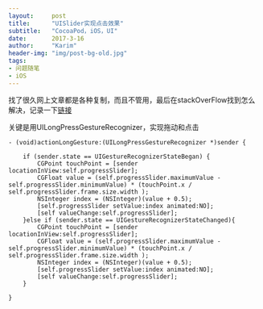 ```yaml
---
layout:     post
title:      "UISlider实现点击效果"
subtitle:   "CocoaPod，iOS，UI"
date:       2017-3-16
author:     "Karim"
header-img: "img/post-bg-old.jpg"
tags:
- 问题随笔
- iOS
---
```


找了很久网上文章都是各种复制，而且不管用，最后在stackOverFlow找到怎么解决，记录一下[链接](http://stackoverflow.com/questions/22717167/how-to-enable-tap-and-slide-in-a-uislider)

关键是用UILongPressGestureRecognizer，实现拖动和点击
```objc
- (void)actionLongGesture:(UILongPressGestureRecognizer *)sender {
    
    if (sender.state == UIGestureRecognizerStateBegan) {
        CGPoint touchPoint = [sender locationInView:self.progressSlider];
        CGFloat value = (self.progressSlider.maximumValue - self.progressSlider.minimumValue) * (touchPoint.x / self.progressSlider.frame.size.width );
        NSInteger index = (NSInteger)(value + 0.5);
        [self.progressSlider setValue:index animated:NO];
        [self valueChange:self.progressSlider];
    }else if (sender.state == UIGestureRecognizerStateChanged){
        CGPoint touchPoint = [sender locationInView:self.progressSlider];
        CGFloat value = (self.progressSlider.maximumValue - self.progressSlider.minimumValue) * (touchPoint.x / self.progressSlider.frame.size.width );
        NSInteger index = (NSInteger)(value + 0.5);
        [self.progressSlider setValue:index animated:NO];
        [self valueChange:self.progressSlider];
    }
 
}
```
